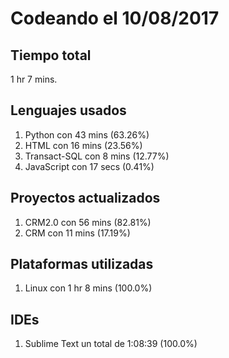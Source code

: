 # Codeando el 10/08/2017

## Tiempo total
1 hr 7 mins.

## Lenguajes usados
1. Python con 43 mins (63.26%)
1. HTML con 16 mins (23.56%)
1. Transact-SQL con 8 mins (12.77%)
1. JavaScript con 17 secs (0.41%)

## Proyectos actualizados
1. CRM2.0 con 56 mins (82.81%)
1. CRM con 11 mins (17.19%)

## Plataformas utilizadas
1. Linux con 1 hr 8 mins (100.0%)

## IDEs
1. Sublime Text un total de 1:08:39 (100.0%)
